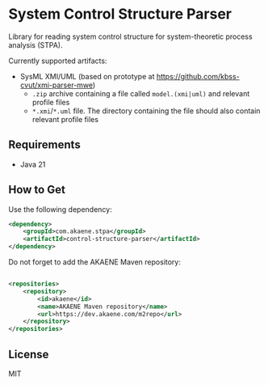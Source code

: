 # System Control Structure Parser

Library for reading system control structure for system-theoretic process analysis (STPA).

Currently supported artifacts:

- SysML XMI/UML (based on prototype at https://github.com/kbss-cvut/xmi-parser-mwe)
  - `.zip` archive containing a file called `model.(xmi|uml)` and relevant profile files
  - `*.xmi`/`*.uml` file. The directory containing the file should also contain relevant profile files

## Requirements

- Java 21

## How to Get

Use the following dependency:

```xml
<dependency>
    <groupId>com.akaene.stpa</groupId>
    <artifactId>control-structure-parser</artifactId>
</dependency>
```

Do not forget to add the AKAENE Maven repository:

```xml

<repositories>
    <repository>
        <id>akaene</id>
        <name>AKAENE Maven repository</name>
        <url>https://dev.akaene.com/m2repo</url>
    </repository>
</repositories>
```

## License

MIT
